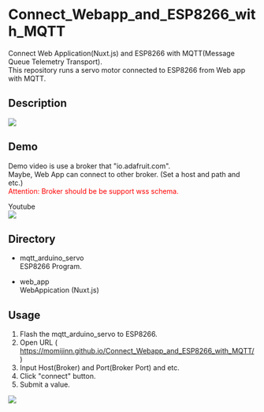 # Connect_Webapp_and_ESP8266_with_MQTT
Connect Web Application(Nuxt.js) and ESP8266 with MQTT(Message Queue Telemetry Transport).  
This repository runs a servo motor connected to ESP8266 from Web app with MQTT.


## Description

<img src="https://user-images.githubusercontent.com/13119897/77838718-58221480-71b1-11ea-8e65-7cfea93da774.jpg" with="500" >

## Demo

Demo video is use a broker that "io.adafruit.com".  
Maybe, Web App can connect to other broker. (Set a host and path and etc.)  
<span style="color: red; ">Attention: Broker should be be support wss schema.</span>

Youtube  
[![](https://img.youtube.com/vi/4tJ3RWdavFs/0.jpg)](https://www.youtube.com/watch?v=4tJ3RWdavFs)

## Directory

* mqtt_arduino_servo  
  ESP8266 Program.

* web_app  
  WebAppication (Nuxt.js)

## Usage

1. Flash the mqtt_arduino_servo to ESP8266.
2. Open URL ( https://momijinn.github.io/Connect_Webapp_and_ESP8266_with_MQTT/ )
3. Input Host(Broker) and Port(Broker Port) and etc.
4. Click "connect" button.
5. Submit a value.

<img src="https://user-images.githubusercontent.com/13119897/77838991-f6af7500-71b3-11ea-825d-09ce119fd274.PNG" with="500" >